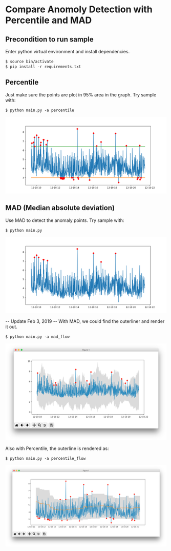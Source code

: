 # Compare Anomoly Detection with Percentile and MAD

## Precondition to run sample
Enter python virtual environment and install dependencies.
```
$ source bin/activate
$ pip install -r requirements.txt
```

## Percentile
Just make sure the points are plot in 95% area in the graph. Try sample with:

```
$ python main.py -a percentile
```

![screenshot-percentile](https://github.com/howardchn/anom-mad/raw/master/images/anom-percentile.png)

## MAD (Median absolute deviation)
Use MAD to detect the anomaly points. Try sample with:

```
$ python main.py
```

![screenshot-mad](https://github.com/howardchn/anom-mad/raw/master/images/anom-mad.png)

-- Update Feb 3, 2019 --
With MAD, we could find the outerliner and render it out.
```
$ python main.py -a mad_flow
```

![screenshot-mad-flow](https://github.com/howardchn/anom-mad/raw/master/images/anom-mad-flow.png)

Also with Percentile, the outerline is rendered as:
```
$ python main.py -a percentile_flow
```

![screenshot-percentile_flow](https://github.com/howardchn/anom-mad/raw/master/images/anom-percentile-flow.png)
